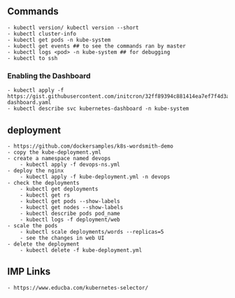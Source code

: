 ## Commands
    - kubectl version/ kubectl version --short
    - kubectl cluster-info
    - kubectl get pods -n kube-system
    - kubectl get events ## to see the commands ran by master
    - kubectl logs <pod> -n kube-system ## for debugging
    - kubectl to ssh

### Enabling the Dashboard
    - kubectl apply -f https://gist.githubusercontent.com/initcron/32ff89394c881414ea7ef7f4d3a1d499/raw/baffda78ffdcaf8ece87a76fb2bb3fd767820a3f/kube-dashboard.yaml
    - kubectl describe svc kubernetes-dashboard -n kube-system

## deployment
    - https://github.com/dockersamples/k8s-wordsmith-demo
    - copy the kube-deployment.yml
    - create a namespace named devops
        - kubectl apply -f devops-ns.yml
    - deploy the nginx 
        - kubectl apply -f kube-deployment.yml -n devops
    - check the deployments
        - kubectl get deployments
        - kubectl get rs
        - kubectl get pods --show-labels
        - kubectl get nodes --show-labels
        - kubectl describe pods pod_name
        - kubectl logs -f deployment/web
    - scale the pods
        - kubectl scale deployments/words --replicas=5
        - see the changes in web UI
    - delete the deployment
        - kubectl delete -f kube-deployment.yml

## IMP Links
    - https://www.educba.com/kubernetes-selector/